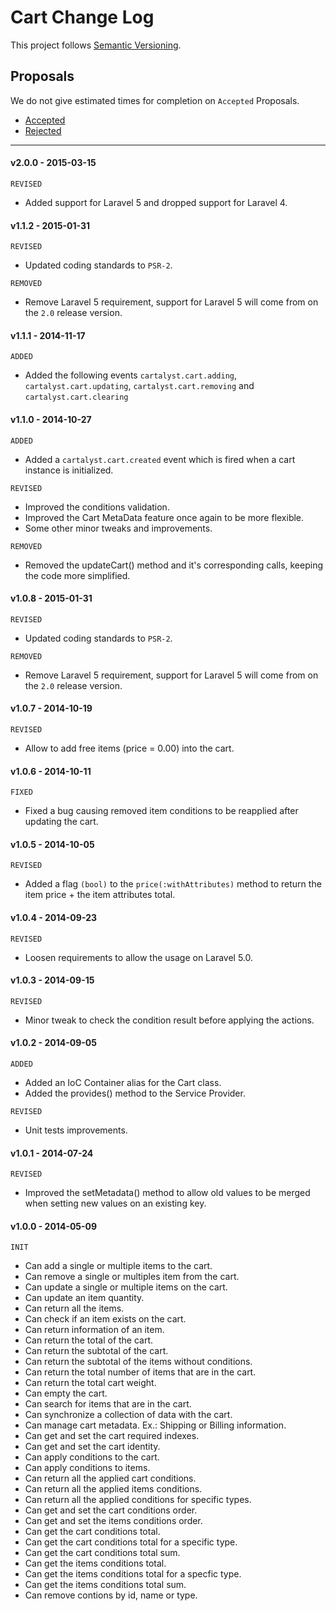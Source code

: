 # Cart Change Log

This project follows [Semantic Versioning](CONTRIBUTING.md).

## Proposals

We do not give estimated times for completion on `Accepted` Proposals.

- [Accepted](https://github.com/cartalyst/cart/labels/Accepted)
- [Rejected](https://github.com/cartalyst/cart/labels/Rejected)

---

#### v2.0.0 - 2015-03-15

`REVISED`

- Added support for Laravel 5 and dropped support for Laravel 4.

#### v1.1.2 - 2015-01-31

`REVISED`

- Updated coding standards to `PSR-2`.

`REMOVED`

- Remove Laravel 5 requirement, support for Laravel 5 will come from on the `2.0` release version.

#### v1.1.1 - 2014-11-17

`ADDED`

- Added the following events `cartalyst.cart.adding`, `cartalyst.cart.updating`, `cartalyst.cart.removing` and `cartalyst.cart.clearing`

#### v1.1.0 - 2014-10-27

`ADDED`

- Added a `cartalyst.cart.created` event which is fired when a cart instance is initialized.

`REVISED`

- Improved the conditions validation.
- Improved the Cart MetaData feature once again to be more flexible.
- Some other minor tweaks and improvements.

`REMOVED`

- Removed the updateCart() method and it's corresponding calls, keeping the code more simplified.

#### v1.0.8 - 2015-01-31

`REVISED`

- Updated coding standards to `PSR-2`.

`REMOVED`

- Remove Laravel 5 requirement, support for Laravel 5 will come from on the `2.0` release version.

#### v1.0.7 - 2014-10-19

`REVISED`

- Allow to add free items (price = 0.00) into the cart.

#### v1.0.6 - 2014-10-11

`FIXED`

- Fixed a bug causing removed item conditions to be reapplied after updating the cart.

#### v1.0.5 - 2014-10-05

`REVISED`

- Added a flag `(bool)` to the `price(:withAttributes)` method to return the item price + the item attributes total.

#### v1.0.4 - 2014-09-23

`REVISED`

- Loosen requirements to allow the usage on Laravel 5.0.

#### v1.0.3 - 2014-09-15

`REVISED`

- Minor tweak to check the condition result before applying the actions.

#### v1.0.2 - 2014-09-05

`ADDED`

- Added an IoC Container alias for the Cart class.
- Added the provides() method to the Service Provider.

`REVISED`

- Unit tests improvements.

#### v1.0.1 - 2014-07-24

`REVISED`

- Improved the setMetadata() method to allow old values to be merged when setting new values on an existing key.

#### v1.0.0 - 2014-05-09

`INIT`

- Can add a single or multiple items to the cart.
- Can remove a single or multiples item from the cart.
- Can update a single or multiple items on the cart.
- Can update an item quantity.
- Can return all the items.
- Can check if an item exists on the cart.
- Can return information of an item.
- Can return the total of the cart.
- Can return the subtotal of the cart.
- Can return the subtotal of the items without conditions.
- Can return the total number of items that are in the cart.
- Can return the total cart weight.
- Can empty the cart.
- Can search for items that are in the cart.
- Can synchronize a collection of data with the cart.
- Can manage cart metadata. Ex.: Shipping or Billing information.
- Can get and set the cart required indexes.
- Can get and set the cart identity.
- Can apply conditions to the cart.
- Can apply conditions to items.
- Can return all the applied cart conditions.
- Can return all the applied items conditions.
- Can return all the applied conditions for specific types.
- Can get and set the cart conditions order.
- Can get and set the items conditions order.
- Can get the cart conditions total.
- Can get the cart conditions total for a specific type.
- Can get the cart conditions total sum.
- Can get the items conditions total.
- Can get the items conditions total for a specfic type.
- Can get the items conditions total sum.
- Can remove contions by id, name or type.
